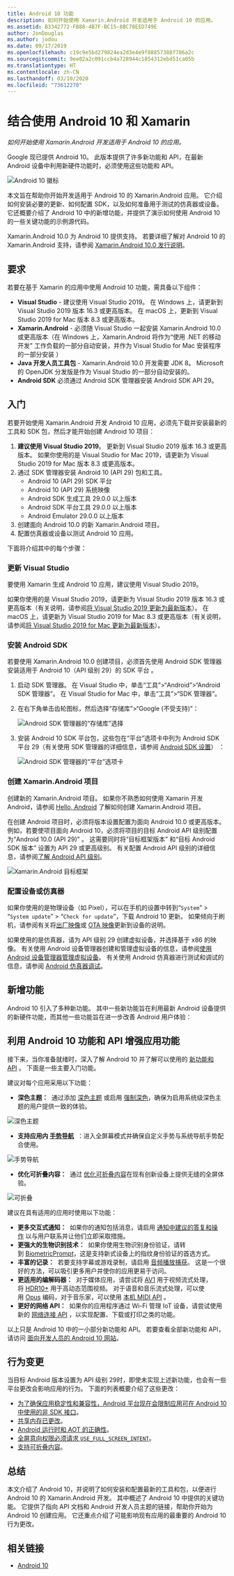 ```yaml
---
title: Android 10 功能
description: 如何开始使用 Xamarin.Android 开发适用于 Android 10 的应用。
ms.assetid: B3342772-FB88-4B7F-BC15-8BC78EED749E
author: JonDouglas
ms.author: jodou
ms.date: 09/17/2019
ms.openlocfilehash: c19c9e5bd279824ea2d3e4e9f88857388f786a2c
ms.sourcegitcommit: 9ee02a2c091ccb4a728944c1854312ebd51ca05b
ms.translationtype: HT
ms.contentlocale: zh-CN
ms.lasthandoff: 03/10/2020
ms.locfileid: "73612270"
---
```

# <a name="android-10-with-xamarin"></a>结合使用 Android 10 和 Xamarin

_如何开始使用 Xamarin.Android 开发适用于 Android 10 的应用。_

Google 现已提供 Android 10。 此版本提供了许多新功能和 API，在最新 Android 设备中利用新硬件功能时，必须使用这些功能和 API。

![Android 10 徽标](~/android/platform/android-10-images/android10_black.png)

本文旨在帮助你开始开发适用于 Android 10 的 Xamarin.Android 应用。 它介绍如何安装必要的更新、如何配置 SDK，以及如何准备用于测试的仿真器或设备。 它还概要介绍了 Android 10 中的新增功能，并提供了演示如何使用 Android 10 的一些关键功能的示例源代码。

Xamarin.Android 10.0 为 Android 10 提供支持。 若要详细了解对 Android 10 的 Xamarin.Android 支持，请参阅 [Xamarin.Android 10.0 发行说明](https://docs.microsoft.com/xamarin/android/release-notes/10/10.0)。

## <a name="requirements"></a>要求

若要在基于 Xamarin 的应用中使用 Android 10 功能，需具备以下组件：

- **Visual Studio** - 建议使用 Visual Studio 2019。 在 Windows 上，请更新到 Visual Studio 2019 版本 16.3 或更高版本。 在 macOS 上，更新到 Visual Studio 2019 for Mac 版本 8.3 或更高版本。
- **Xamarin.Android** - 必须随 Visual Studio 一起安装 Xamarin.Android 10.0 或更高版本（在 Windows 上，Xamarin.Android 将作为“使用 .NET 的移动开发”  工作负载的一部分自动安装，并作为 Visual Studio for Mac 安装程序的一部分安装  ）
- **Java 开发人员工具包** - Xamarin.Android 10.0 开发需要 JDK 8。 Microsoft 的 OpenJDK 分发版是作为 Visual Studio 的一部分自动安装的。
- **Android SDK** 必须通过 Android SDK 管理器安装 Android SDK API 29。

## <a name="get-started"></a>入门

若要开始使用 Xamarin.Android 开发 Android 10 应用，必须先下载并安装最新的工具和 SDK 包，然后才能开始创建 Android 10 项目：

1. **建议使用 Visual Studio 2019**。 更新到 Visual Studio 2019 版本 16.3 或更高版本。 如果你使用的是 Visual Studio for Mac 2019，请更新为 Visual Studio 2019 for Mac 版本 8.3 或更高版本。
2. 通过 SDK 管理器安装 Android 10 (API 29)  包和工具。
    - Android 10 (API 29) SDK 平台
    - Android 10 (API 29) 系统映像
    - Android SDK 生成工具 29.0.0 以上版本
    - Android SDK 平台工具 29.0.0 以上版本
    - Android Emulator 29.0.0 以上版本
3. 创建面向 Android 10.0 的新 Xamarin.Android 项目。
4. 配置仿真器或设备以测试 Android 10 应用。

下面将介绍其中的每个步骤：

### <a name="update-visual-studio"></a>更新 Visual Studio

要使用 Xamarin 生成 Android 10 应用，建议使用 Visual Studio 2019。

如果你使用的是 Visual Studio 2019，请更新为 Visual Studio 2019 版本 16.3 或更高版本（有关说明，请参阅[将 Visual Studio 2019 更新为最新版本](https://docs.microsoft.com/visualstudio/install/update-visual-studio)）。 在 macOS 上，请更新为 Visual Studio 2019 for Mac 8.3 或更高版本（有关说明，请参阅[将 Visual Studio 2019 for Mac 更新为最新版本](https://docs.microsoft.com/visualstudio/mac/update)）。

### <a name="install-the-android-sdk"></a>安装 Android SDK

若要使用 Xamarin.Android 10.0 创建项目，必须首先使用 Android SDK 管理器安装适用于 Android 10（API 级别 29）的 SDK 平台  。

1. 启动 SDK 管理器。 在 Visual Studio 中，单击“工具”>“Android”>“Android SDK 管理器”。  在 Visual Studio for Mac 中，单击“工具”>“SDK 管理器”。 
2. 在右下角单击齿轮图标，然后选择“存储库”>“Google (不受支持)”： 

    ![Android SDK 管理器的“存储库”选择](~/android/platform/android-10-images/sdkrepository.png)

3. 安装 Android 10 SDK 平台包，这些包在“平台”选项卡中列为 Android SDK 平台 29（有关使用 SDK 管理器的详细信息，请参阅 [Android SDK 设置](https://docs.microsoft.com/xamarin/android/get-started/installation/android-sdk)）    ：

    ![Android SDK 管理器的“平台”选项卡](~/android/platform/android-10-images/sdkplatforms.png)

### <a name="create-a-xamarinandroid-project"></a>创建 Xamarin.Android 项目

创建新的 Xamarin.Android 项目。 如果你不熟悉如何使用 Xamarin 开发 Android，请参阅 [Hello, Android](https://docs.microsoft.com/xamarin/android/get-started/hello-android/index) 了解如何创建 Xamarin.Android 项目。

在创建 Android 项目时，必须将版本设置配置为面向 Android 10.0 或更高版本。 例如，若要使项目面向 Android 10，必须将项目的目标 Android API 级别配置为“Android 10.0 (API 29)”  。 这需要同时将“目标框架版本”  和“目标 Android SDK 版本”  设置为 API 29 或更高级别。 有关配置 Android API 级别的详细信息，请参阅[了解 Android API 级别](https://docs.microsoft.com/xamarin/android/app-fundamentals/android-api-levels)。

![Xamarin.Android 目标框架](~/android/platform/android-10-images/targetframework.png)

### <a name="configure-a-device-or-emulator"></a>配置设备或仿真器

如果你使用的是物理设备（如 Pixel），可以在手机的设置中转到“`System`” > “`System update`” > “`Check for update`”，下载 Android 10 更新。 如果倾向于刷机，请参阅有关将[出厂映像](https://developers.google.com/android/images)或 [OTA 映像](https://developers.google.com/android/ota)更新到设备的说明。

如果使用的是仿真器，请为 API 级别 29 创建虚拟设备，并选择基于 x86 的映像。 有关使用 Android 设备管理器创建和管理虚拟设备的信息，请参阅[使用 Android 设备管理器管理虚拟设备](https://docs.microsoft.com/xamarin/android/get-started/installation/android-emulator/device-manager)。 有关使用 Android 仿真器进行测试和调试的信息，请参阅 [Android 仿真器调试](https://docs.microsoft.com/xamarin/android/deploy-test/debugging/debug-on-emulator)。

## <a name="new-features"></a>新增功能

Android 10 引入了多种新功能。 其中一些新功能旨在利用最新 Android 设备提供的新硬件功能，而其他一些功能旨在进一步改善 Android 用户体验：

## <a name="enhance-your-app-with-android-10-features-and-apis"></a>利用 Android 10 功能和 API 增强应用功能

接下来，当你准备就绪时，深入了解 Android 10 并了解可以使用的 [新功能和 API](https://developer.android.com/preview/api-overview.html) 。 下面是一些主要入门功能。

建议对每个应用采用以下功能：

- **深色主题：**  通过添加 [深色主题](https://developer.android.com/preview/features/darktheme) 或启用 [强制深色](https://developer.android.com/preview/features/darktheme#force_dark)，确保为启用系统级深色主题的用户提供一致的体验。

![深色主题](~/android/platform/android-10-images/darktheme.png)

- **支持应用内 [手势导航](https://developer.android.com/preview/features/gesturalnav)**  ：进入全屏幕模式并确保自定义手势与系统导航手势配合使用。

![手势导航](~/android/platform/android-10-images/gesturenavigation.png)

- **优化可折叠内容：**  通过 [优化可折叠内容](https://developer.android.com/preview/features/foldables)在现有创新设备上提供无缝的全屏体验。

![可折叠](~/android/platform/android-10-images/foldable.png)

建议在具有适用的应用时使用以下功能：

- **更多交互式通知：**  如果你的通知包括消息，请启用 [通知中建议的答复和操作](https://developer.android.com/preview/features#smart-suggestions) 以与用户联系并让他们立即采取措施。
- **更强大的生物识别技术：**  如果你使用生物识别身份验证，请转到 [BiometricPrompt](https://developer.android.com/reference/androidx/biometric/BiometricPrompt)，这是支持新式设备上的指纹身份验证的首选方式。
- **丰富的记录：**  若要支持字幕或游戏录制，请启用 [音频播放捕获](https://developer.android.com/preview/features/playback-capture)。 这是一个很好的方法，可以吸引更多用户并使你的应用更易于访问。
- **更适用的编解码器：**  对于媒体应用，请尝试将 [AV1](https://en.wikipedia.org/wiki/AV1) 用于视频流式处理，将 [HDR10+](https://en.wikipedia.org/wiki/High-dynamic-range_video#HDR10+) 用于高动态范围视频。 对于语音和音乐流式处理，可以使用 [Opus](http://opus-codec.org/) 编码，对于音乐家，可以使用 [本机 MIDI API](https://developer.android.com/preview/features/midi) 。
- **更好的网络 API：**  如果你的应用程序通过 Wi-Fi 管理 IoT 设备，请尝试使用新的 [网络连接 API](https://developer.android.com/preview/features#peer2peer) ，以实现配置、下载或打印之类的功能。

以上只是 Android 10 中的一小部分新功能和 API。 若要查看全部新功能和 API，请访问 [面向开发人员的 Android 10 网站](https://developer.android.com/about/versions/10/highlights)。

## <a name="behavior-changes"></a>行为变更

当目标 Android 版本设置为 API 级别 29时，即使未实现上述新功能，也会有一些平台更改会影响应用的行为。 下面的列表概要介绍了这些更改：

- [为了确保应用稳定性和兼容性，Android 平台现在会限制应用可在 Android 10 中使用的非 SDK 接口](https://developer.android.com/about/versions/10/behavior-changes-10#non-sdk-restrictions)。
- [共享内存已更改](https://developer.android.com/about/versions/10/behavior-changes-10#shared-memory)。
- [Android 运行时和 AOT 的正确性](https://developer.android.com/about/versions/10/behavior-changes-10#system-only-oat)。
- [全屏意向权限必须请求 `USE_FULL_SCREEN_INTENT`](https://developer.android.com/about/versions/10/behavior-changes-10#full-screen-intents)。
- [支持可折叠内容](https://developer.android.com/about/versions/10/behavior-changes-10#foldables)。

## <a name="summary"></a>总结

本文介绍了 Android 10，并说明了如何安装和配置最新的工具和包，以便进行 Android 10 的 Xamarin.Android 开发。 其中概述了 Android 10 中提供的关键功能。 它提供了指向 API 文档和 Android 开发人员主题的链接，帮助你开始为 Android 10 创建应用。 它还重点介绍了可能影响现有应用的最重要的 Android 10 行为更改。

## <a name="related-links"></a>相关链接

- [Android 10](https://developer.android.com/about/versions/10)
